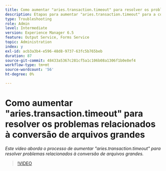 ```yaml
---
title: Como aumentar "aries.transaction.timeout" para resolver os problemas relacionados à conversão de arquivos grandes
description: Etapas para aumentar "aries.transaction.timeout" para a conversão de arquivos grandes
type: Troubleshooting
role: Admin
level: Intermediate
version: Experience Manager 6.5
feature: Output Service, Forms Service
topic: Administration
index: y
exl-id: acb3a3b4-e596-48d8-9737-63fc5b765beb
duration: 87
source-git-commit: 48433a5367c281cf5a1c106b08a1306f1b0e8ef4
workflow-type: tm+mt
source-wordcount: '56'
ht-degree: 0%

---
```


# Como aumentar &quot;aries.transaction.timeout&quot; para resolver os problemas relacionados à conversão de arquivos grandes

*Este vídeo aborda o processo de aumentar &quot;aries.transaction.timeout&quot; para resolver problemas relacionados à conversão de arquivos grandes.*

>[!VIDEO](https://video.tv.adobe.com/v/335502?quality=12&learn=on)
